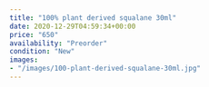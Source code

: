 ```yaml
---
title: "100% plant derived squalane 30ml"
date: 2020-12-29T04:59:34+00:00
price: "650"
availability: "Preorder"
condition: "New"
images:
- "/images/100-plant-derived-squalane-30ml.jpg"
---
```


